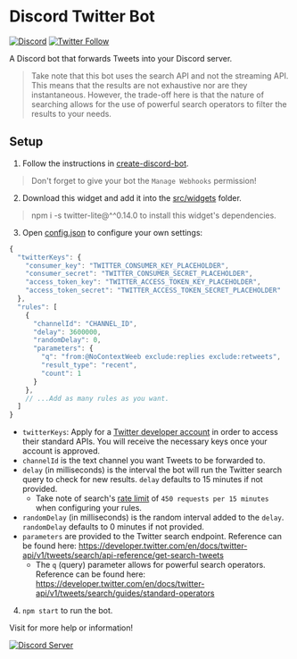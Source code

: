 # Discord Twitter Bot

[![Discord](https://discordapp.com/api/guilds/258167954913361930/embed.png)](https://discord.gg/WjEFnzC) [![Twitter Follow](https://img.shields.io/twitter/follow/peterthehan.svg?style=social)](https://twitter.com/peterthehan)

A Discord bot that forwards Tweets into your Discord server.

> Take note that this bot uses the search API and not the streaming API. This means that the results are not exhaustive nor are they instantaneous. However, the trade-off here is that the nature of searching allows for the use of powerful search operators to filter the results to your needs.

## Setup

1. Follow the instructions in [create-discord-bot](https://github.com/peterthehan/create-discord-bot).

> Don't forget to give your bot the `Manage Webhooks` permission!

2. Download this widget and add it into the [src/widgets](https://github.com/peterthehan/create-discord-bot/tree/master/app/src/widgets) folder.

> npm i -s twitter-lite@^^0.14.0 to install this widget's dependencies.

3. Open [config.json](https://github.com/peterthehan/discord-twitter-bot/blob/master/config.json) to configure your own settings:

```js
{
  "twitterKeys": {
    "consumer_key": "TWITTER_CONSUMER_KEY_PLACEHOLDER",
    "consumer_secret": "TWITTER_CONSUMER_SECRET_PLACEHOLDER",
    "access_token_key": "TWITTER_ACCESS_TOKEN_KEY_PLACEHOLDER",
    "access_token_secret": "TWITTER_ACCESS_TOKEN_SECRET_PLACEHOLDER"
  },
  "rules": [
    {
      "channelId": "CHANNEL_ID",
      "delay": 3600000,
      "randomDelay": 0,
      "parameters": {
        "q": "from:@NoContextWeeb exclude:replies exclude:retweets",
        "result_type": "recent",
        "count": 1
      }
    },
    // ...Add as many rules as you want.
  ]
}
```

- `twitterKeys`: Apply for a [Twitter developer account](https://developer.twitter.com/en/apply-for-access) in order to access their standard APIs. You will receive the necessary keys once your account is approved.
- `channelId` is the text channel you want Tweets to be forwarded to.
- `delay` (in milliseconds) is the interval the bot will run the Twitter search query to check for new results. `delay` defaults to 15 minutes if not provided.
  - Take note of search's [rate limit](https://developer.twitter.com/en/docs/twitter-api/v1/rate-limits) of `450 requests per 15 minutes` when configuring your rules.
- `randomDelay` (in milliseconds) is the random interval added to the `delay`. `randomDelay` defaults to 0 minutes if not provided.
- `parameters` are provided to the Twitter search endpoint. Reference can be found here: https://developer.twitter.com/en/docs/twitter-api/v1/tweets/search/api-reference/get-search-tweets
  - The `q` (query) parameter allows for powerful search operators. Reference can be found here: https://developer.twitter.com/en/docs/twitter-api/v1/tweets/search/guides/standard-operators

4. `npm start` to run the bot.

Visit for more help or information!

<a href="https://discord.gg/WjEFnzC">
  <img src="https://discordapp.com/api/guilds/258167954913361930/embed.png?style=banner2" title="Discord Server"/>
</a>
